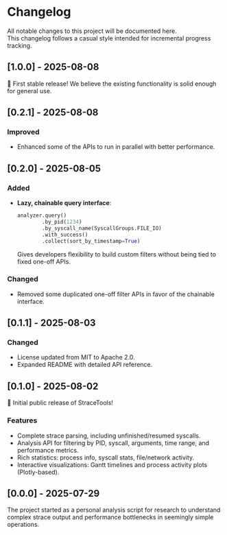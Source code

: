 # Changelog

All notable changes to this project will be documented here.  
This changelog follows a casual style intended for incremental progress tracking.

## [1.0.0] - 2025-08-08
🎉 First stable release! We believe the existing functionality is solid enough for general use.

## [0.2.1] - 2025-08-08
### Improved
- Enhanced some of the APIs to run in parallel with better performance.

## [0.2.0] - 2025-08-05
### Added
- **Lazy, chainable query interface**:
  ```python
  analyzer.query()
          .by_pid(1234)
          .by_syscall_name(SyscallGroups.FILE_IO)
          .with_success()
          .collect(sort_by_timestamp=True)
  ```
  Gives developers flexibility to build custom filters without being tied to fixed one-off APIs.
### Changed
- Removed some duplicated one-off filter APIs in favor of the chainable interface.

## [0.1.1] - 2025-08-03
### Changed
- License updated from MIT to Apache 2.0.
- Expanded README with detailed API reference.

## [0.1.0] - 2025-08-02
🚀 Initial public release of StraceTools!

### Features
- Complete strace parsing, including unfinished/resumed syscalls.
- Analysis API for filtering by PID, syscall, arguments, time range, and performance metrics.
- Rich statistics: process info, syscall stats, file/network activity.
- Interactive visualizations: Gantt timelines and process activity plots (Plotly-based).

## [0.0.0] - 2025-07-29
The project started as a personal analysis script for research to understand complex strace output and performance bottlenecks in seemingly simple operations.
